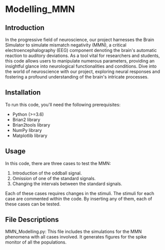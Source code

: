 # Modelling_MMN

## Introduction


In the progressive field of neuroscience, our project harnesses the Brain Simulator to simulate mismatch negativity (MMN), a critical electroencephalography (EEG) component denoting the brain's automatic reaction to auditory deviations. As a tool vital for researchers and students, this code allows users to manipulate numerous parameters, providing an insightful glance into neurological functionalities and conditions. Dive into the world of neuroscience with our project, exploring neural responses and fostering a profound understanding of the brain's intricate processes.



## Installation

To run this code, you'll need the following prerequisites:

- Python (>=3.6)
- Brian2 library
- Brian2tools library
- NumPy library
- Matplotlib library

## Usage

In this code, there are three cases to test the MMN:

1. Introduction of the oddball signal.
2. Omission of one of the standard signals.
3. Changing the intervals between the standard signals.

Each of these cases requires changes in the stimuli. The stimuli for each case are commented within the code. By inserting any of them, each of these cases can be tested.


## File Descriptions
MMN_Modelling.py: This file includes the simulations for the MMN phenomena with all cases involved. It generates figures for the spike monitor of all the populations.
